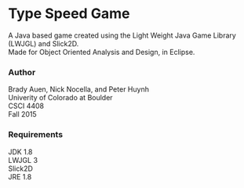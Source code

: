 Type Speed Game
======================

A Java based game created using the Light Weight Java Game Library (LWJGL) and Slick2D.  
Made for Object Oriented Analysis and Design, in Eclipse.  

### Author
Brady Auen, Nick Nocella, and Peter Huynh  
Univerity of Colorado at Boulder  
CSCI 4408  
Fall 2015  

### Requirements
JDK 1.8  
LWJGL 3  
Slick2D  
JRE 1.8  
